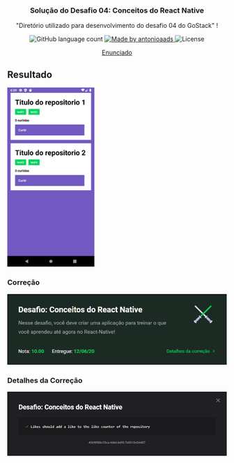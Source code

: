 <h3 align="center">
  Solução do Desafio 04: Conceitos do React Native
</h3>

<p align="center">"Diretório utilizado para desenvolvimento do desafio 04 do GoStack"
!</blockquote>

<p align="center">
  <img target="_blank" alt="GitHub language count" src="https://img.shields.io/github/languages/count/antonioaads/bootcamp-desafio01-mobile?color=%2304D361">

  <a href="http://antonioaads.github.io/">
    <img alt="Made by antonioaads" src="https://img.shields.io/badge/made%20by-antonioaads-%2304D361">
  </a>

  <img alt="License" src="https://img.shields.io/badge/license-MIT-%2304D361">
</p>

<p align="center">
  <a target="_blank" href="https://github.com/Rocketseat/bootcamp-gostack-desafios/tree/master/desafio-conceitos-react-native">Enunciado</a>
</p>

## Resultado

<img alt="Screenshot Desafio 04" src=".github/screenshot.png" width="200px" />

### Correção
<img alt="Resultado Desafio 04" src=".github/resultado.PNG" />

### Detalhes da Correção

<img alt="Detalhes Correção Desafio 04" src=".github/detalhes.PNG" />
